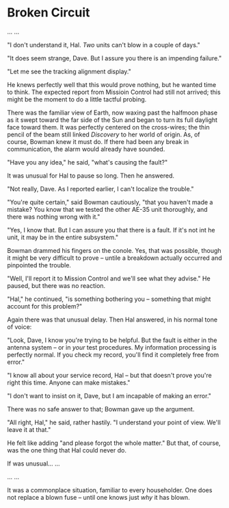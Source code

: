 # Broken Circuit

… …

"I don't understand it, Hal. _Two_ units can't blow in a couple of days."

"It does seem strange, Dave. But I assure you there is an impending failure."

"Let me see the tracking alignment display."

He knews perfectly well that this would prove nothing, but he wanted time to think. The expected report from Missioin Control had still not arrived; this might be the moment to do a little tactful probing.

There was the familiar view of Earth, now waxing past the halfmoon phase as it swept toward the far side of the Sun and began to turn its full daylight face toward them. It was perfectly centered on the cross-wires; the thin pencil of the beam still linked _Discovery_ to her world of origin. As, of course, Bowman knew it must do. If there had been any break in communication, the alarm would already have sounded.

"Have you any idea," he said, "what's causing the fault?"

It was unusual for Hal to pause so long. Then he answered.

"Not really, Dave. As I reported earlier, I can't localize the trouble."

"You're quite certain," said Bowman cautiously, "that you haven't made a mistake? You know that we tested the other AE-35 unit thoroughly, and there was nothing wrong with it."

"Yes, I know that. But I can assure you that there is a fault. If it's not int he unit, it may be in the entire subsystem."

Bowman drammed his fingers on the conole. Yes, that was possible, though it might be very difficult to prove – untile a breakdown actually occurred and pinpointed the trouble.

"Well, I'll report it to Mission Control and we'll see what they advise." He paused, but there was no reaction.

"Hal," he continued, "is something bothering you – something that might account for this problem?"

Again there was that unusual delay. Then Hal answered, in his normal tone of voice:

"Look, Dave, I know you're trying to be helpful. But the fault is either in the antenna system – or in _your_ test procedures. My information processing is perfectly normal. If you check my record, you'll find it completely free from error."

"I know all about your service record, Hal – but that doesn't prove you're right this time. Anyone can make mistakes."

"I don't want to insist on it, Dave, but I am incapable of making an error."

There was no safe answer to that; Bowman gave up the argument.

"All right, Hal," he said, rather hastily. "I understand your point of view. We'll leave it at that."

He felt like adding "and please forgot the whole matter." But that, of course, was the one thing that Hal could never do.

If was unusual… …

… …

It was a commonplace situation, familiar to every householder. One does not replace a blown fuse – until one knows just _why_ it has blown.

